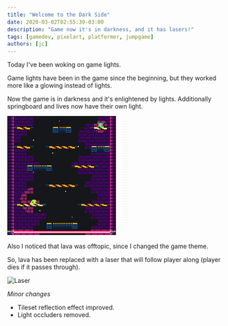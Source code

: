 ```yaml
---
title: "Welcome to the Dark Side"
date: 2020-03-02T02:55:39-03:00
description: "Game now it's in darkness, and it has lasers!"
tags: [gamedev, pixelart, platformer, jumpgame]
authors: [jc]
---
```


Today I've been woking on game lights.

Game lights have been in the game since the beginning, but they worked more like a glowing instead of lights.

Now the game is in darkness and it's enlightened by lights. Additionally springboard and lives now have their own light.

![Dark mode](dark_mode.png)

Also I noticed that lava was offtopic, since I changed the game theme.

So, lava has been replaced with a laser that will follow player along (player dies if it passes through).

![Laser](laser.gif)

*Minor changes*
- Tileset reflection effect improved.
- Light occluders removed.
